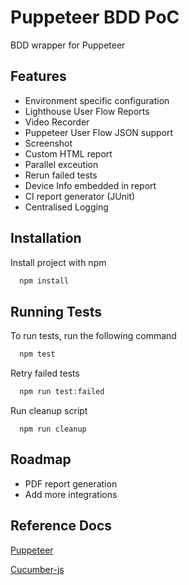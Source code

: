 # Puppeteer BDD PoC

BDD wrapper for Puppeteer

## Features
- Environment specific configuration
- Lighthouse User Flow Reports
- Video Recorder
- Puppeteer User Flow JSON support
- Screenshot
- Custom HTML report
- Parallel exceution
- Rerun failed tests
- Device Info embedded in report
- CI report generator (JUnit)
- Centralised Logging

## Installation

Install project with npm
```bash
  npm install
```

## Running Tests

To run tests, run the following command
```bash
  npm test
```

Retry failed tests
```bash
  npm run test:failed
```

Run cleanup script
```
  npm run cleanup
```

## Roadmap

- PDF report generation
- Add more integrations

## Reference Docs

[Puppeteer](https://pptr.dev/)

[Cucumber-js](https://github.com/cucumber/cucumber-js/tree/main/docs)

